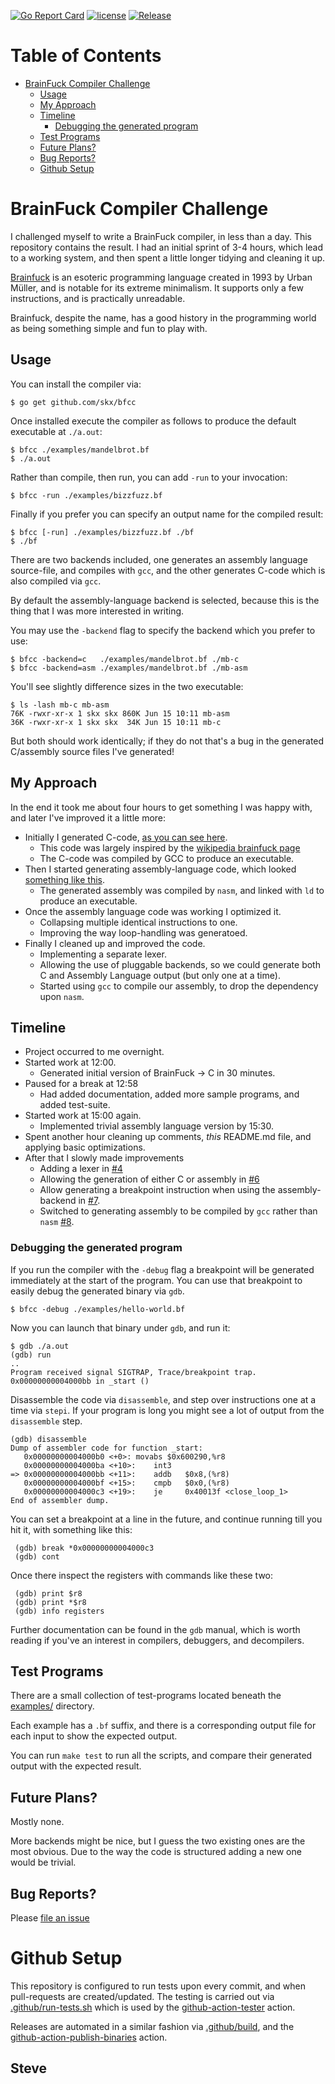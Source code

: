 [![Go Report Card](https://goreportcard.com/badge/github.com/skx/bfcc)](https://goreportcard.com/report/github.com/skx/bfcc)
[![license](https://img.shields.io/github/license/skx/bfcc.svg)](https://github.com/skx/bfcc/blob/master/LICENSE)
[![Release](https://img.shields.io/github/release/skx/bfcc.svg)](https://github.com/skx/bfcc/releases/latest)

Table of Contents
=================

* [BrainFuck Compiler Challenge](#brainfuck-compiler-challenge)
   * [Usage](#usage)
   * [My Approach](#my-approach)
   * [Timeline](#timeline)
      * [Debugging the generated program](#debugging-the-generated-program)
   * [Test Programs](#test-programs)
   * [Future Plans?](#future-plans)
   * [Bug Reports?](#bug-reports)
   * [Github Setup](#github-setup)



# BrainFuck Compiler Challenge

I challenged myself to write a BrainFuck compiler, in less than a day.  This repository contains the result.  I had an initial sprint of 3-4 hours, which lead to a working system, and then spent a little longer tidying and cleaning it up.

[Brainfuck](https://en.wikipedia.org/wiki/Brainfuck) is an esoteric programming language created in 1993 by Urban Müller, and is notable for its extreme minimalism.  It supports only a few instructions, and is practically unreadable.

Brainfuck, despite the name, has a good history in the programming world as being something simple and fun to play with.



## Usage

You can install the compiler via:

    $ go get github.com/skx/bfcc

Once installed execute the compiler as follows to produce the default executable at `./a.out`:

    $ bfcc ./examples/mandelbrot.bf
    $ ./a.out

Rather than compile, then run, you can add `-run` to your invocation:

    $ bfcc -run ./examples/bizzfuzz.bf

Finally if you prefer you can specify an output name for the compiled result:

    $ bfcc [-run] ./examples/bizzfuzz.bf ./bf
    $ ./bf

There are two backends included, one generates an assembly language source-file, and compiles with `gcc`, and the other generates C-code which is also compiled via `gcc`.

By default the assembly-language backend is selected, because this is the thing that I was more interested in writing.

You may use the `-backend` flag to specify the backend which you prefer to use:

    $ bfcc -backend=c   ./examples/mandelbrot.bf ./mb-c
    $ bfcc -backend=asm ./examples/mandelbrot.bf ./mb-asm

You'll see slightly difference sizes in the two executable:

    $ ls -lash mb-c mb-asm
    76K -rwxr-xr-x 1 skx skx 860K Jun 15 10:11 mb-asm
    36K -rwxr-xr-x 1 skx skx  34K Jun 15 10:11 mb-c

But both should work identically; if they do not that's a bug in the generated C/assembly source files I've generated!




## My Approach

In the end it took me about four hours to get something I was happy with, and later I've improved it a little more:

* Initially I generated C-code, [as you can see here](https://github.com/skx/bfcc/blob/cadb19d6c75a5febde56f53423a9668ee8f6bd25/main.go).
  * This code was largely inspired by the [wikipedia brainfuck page](https://en.wikipedia.org/wiki/Brainfuck)
  * The C-code was compiled by GCC to produce an executable.
* Then I started generating assembly-language code, which looked [something like this](https://github.com/skx/bfcc/blob/aebb14ccb548a2249bc32bb1f82fe9070518cc3c/main.go).
  * The generated assembly was compiled by `nasm`, and linked with `ld` to produce an executable.
* Once the assembly language code was working I optimized it.
  * Collapsing multiple identical instructions to one.
  * Improving the way loop-handling was generatoed.
* Finally I cleaned up and improved the code.
  * Implementing a separate lexer.
  * Allowing the use of pluggable backends, so we could generate both C and Assembly Language output (but only one at a time).
  * Started using `gcc` to compile our assembly, to drop the dependency upon `nasm`.



## Timeline

* Project occurred to me overnight.
* Started work at 12:00.
  * Generated initial version of BrainFuck -> C in 30 minutes.
* Paused for a break at 12:58
  * Had added documentation, added more sample programs, and added test-suite.
* Started work at 15:00 again.
  * Implemented trivial assembly language version by 15:30.
* Spent another hour cleaning up comments, _this_ README.md file, and applying basic optimizations.
* After that I slowly made improvements
  * Adding a lexer in [#4](https://github.com/skx/bfcc/pull/4)
  * Allowing the generation of either C or assembly in [#6](https://github.com/skx/bfcc/pull/6)
  * Allow generating a breakpoint instruction when using the assembly-backend in [#7](https://github.com/skx/bfcc/pull/7).
  * Switched to generating assembly to be compiled by `gcc` rather than `nasm` [#8](https://github.com/skx/bfcc/pull/8).



### Debugging the generated program

If you run the compiler with the `-debug` flag a breakpoint will be generated
immediately at the start of the program.  You can use that breakpoint to easily
debug the generated binary via `gdb`.

    $ bfcc -debug ./examples/hello-world.bf

Now you can launch that binary under `gdb`, and run it:

    $ gdb ./a.out
    (gdb) run
    ..
    Program received signal SIGTRAP, Trace/breakpoint trap.
    0x00000000004000bb in _start ()

Disassemble the code via `disassemble`, and step over instructions one at a time via `stepi`.  If your program is long you might see a lot of output from the `disassemble` step.

    (gdb) disassemble
    Dump of assembler code for function _start:
       0x00000000004000b0 <+0>:	movabs $0x600290,%r8
       0x00000000004000ba <+10>:	int3
    => 0x00000000004000bb <+11>:	addb   $0x8,(%r8)
       0x00000000004000bf <+15>:	cmpb   $0x0,(%r8)
       0x00000000004000c3 <+19>:	je     0x40013f <close_loop_1>
    End of assembler dump.

You can set a breakpoint at a line in the future, and continue running till
you hit it, with something like this:

     (gdb) break *0x00000000004000c3
     (gdb) cont

Once there inspect the registers with commands like these two:

     (gdb) print $r8
     (gdb) print *$r8
     (gdb) info registers

Further documentation can be found in the `gdb` manual, which is worth reading
if you've an interest in compilers, debuggers, and decompilers.



## Test Programs

There are a small collection of test-programs located beneath the [examples/](examples/) directory.

Each example has a `.bf` suffix, and there is a corresponding output file for each input to show the expected output.

You can run `make test` to run all the scripts, and compare their generated output with the expected result.




## Future Plans?

Mostly none.

More backends might be nice, but I guess the two existing ones are the most obvious.  Due to the way the code is structured adding a new one would be trivial.




## Bug Reports?

Please [file an issue](https://github.com/skx/bfcc/issues)




# Github Setup

This repository is configured to run tests upon every commit, and when
pull-requests are created/updated.  The testing is carried out via
[.github/run-tests.sh](.github/run-tests.sh) which is used by the
[github-action-tester](https://github.com/skx/github-action-tester) action.

Releases are automated in a similar fashion via [.github/build](.github/build),
and the [github-action-publish-binaries](https://github.com/skx/github-action-publish-binaries) action.


Steve
--
